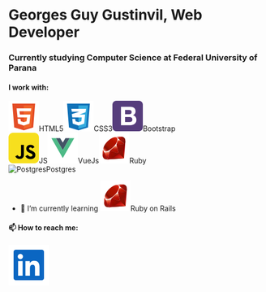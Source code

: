 <!--
**captain00007/captain00007** is a ✨ _special_ ✨ repository because its `README.md` (this file) appears on your GitHub profile.

Here are some ideas to get you started:

- 🔭 I’m currently working on ...
- 🌱 I’m currently learning ...
- 👯 I’m looking to collaborate on ...
- 🤔 I’m looking for help with ...
- 💬 Ask me about ...
- 📫 How to reach me: ...
- 😄 Pronouns: ...
- ⚡ Fun fact: ...
-->

# Georges Guy Gustinvil, Web Developer
### Currently studying Computer Science at Federal University of Parana
#### I work with:  
![HTML5](images/html5.svg)HTML5![CSS3](images/css3.svg)CSS3![Bootstrap](images/bootstrap.svg)Bootstrap  
![JavaScript](images/javascript.svg)JS![VueJs](images/vue.svg)VueJs![Ruby](images/ruby.svg)Ruby  
![Postgres](images/postgres.svg)Postgres             

- 🌱 I’m currently learning ![Ruby](images/ruby.svg)Ruby on Rails

#### 📫 How to reach me:
![Linkdin](images/linkedin.svg)
